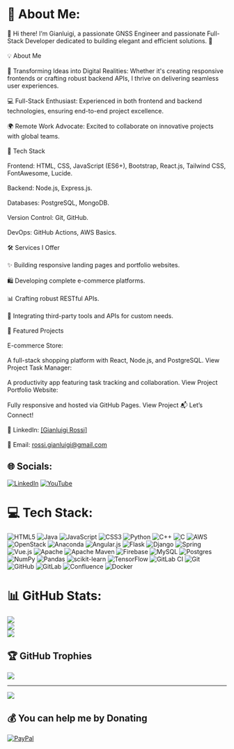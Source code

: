 # 💫 About Me:
👋 Hi there! I’m Gianluigi, a passionate GNSS Engineer and passionate Full-Stack Developer dedicated to building elegant and efficient solutions. 🚀<br><br>💡 About Me<br><br>🌟 Transforming Ideas into Digital Realities: Whether it's creating responsive frontends or crafting robust backend APIs, I thrive on delivering seamless user experiences.<br><br>💻 Full-Stack Enthusiast: Experienced in both frontend and backend technologies, ensuring end-to-end project excellence.<br><br>🌍 Remote Work Advocate: Excited to collaborate on innovative projects with global teams.<br><br>🔧 Tech Stack<br><br>Frontend: HTML, CSS, JavaScript (ES6+), Bootstrap, React.js, Tailwind CSS, FontAwesome, Lucide.<br><br>Backend: Node.js, Express.js.<br><br>Databases: PostgreSQL, MongoDB.<br><br>Version Control: Git, GitHub.<br><br>DevOps: GitHub Actions, AWS Basics.<br><br>🛠 Services I Offer<br><br>✨ Building responsive landing pages and portfolio websites.<br><br>🛍️ Developing complete e-commerce platforms.<br><br>📊 Crafting robust RESTful APIs.<br><br>🧰 Integrating third-party tools and APIs for custom needs.<br><br>🌟 Featured Projects<br><br>E-commerce Store:<br><br>A full-stack shopping platform with React, Node.js, and PostgreSQL. View Project Task Manager:<br><br>A productivity app featuring task tracking and collaboration. View Project Portfolio Website:<br><br>Fully responsive and hosted via GitHub Pages. View Project 📬 Let’s Connect!<br><br>💼 LinkedIn: [[Gianluigi Rossi]](https://www.linkedin.com/in/gianluigirossialtran/) <br><br>📧 Email: rossi.gianluigi@gmail.com


## 🌐 Socials:
[![LinkedIn](https://img.shields.io/badge/LinkedIn-%230077B5.svg?logo=linkedin&logoColor=white)](https://linkedin.com/in/gianluigirossialtran) [![YouTube](https://img.shields.io/badge/YouTube-%23FF0000.svg?logo=YouTube&logoColor=white)](https://youtube.com/@iREDCreationHub) 

# 💻 Tech Stack:
![HTML5](https://img.shields.io/badge/html5-%23E34F26.svg?style=for-the-badge&logo=html5&logoColor=white) ![Java](https://img.shields.io/badge/java-%23ED8B00.svg?style=for-the-badge&logo=openjdk&logoColor=white) ![JavaScript](https://img.shields.io/badge/javascript-%23323330.svg?style=for-the-badge&logo=javascript&logoColor=%23F7DF1E) ![CSS3](https://img.shields.io/badge/css3-%231572B6.svg?style=for-the-badge&logo=css3&logoColor=white) ![Python](https://img.shields.io/badge/python-3670A0?style=for-the-badge&logo=python&logoColor=ffdd54) ![C++](https://img.shields.io/badge/c++-%2300599C.svg?style=for-the-badge&logo=c%2B%2B&logoColor=white) ![C](https://img.shields.io/badge/c-%2300599C.svg?style=for-the-badge&logo=c&logoColor=white) ![AWS](https://img.shields.io/badge/AWS-%23FF9900.svg?style=for-the-badge&logo=amazon-aws&logoColor=white) ![OpenStack](https://img.shields.io/badge/Openstack-%23f01742.svg?style=for-the-badge&logo=openstack&logoColor=white) ![Anaconda](https://img.shields.io/badge/Anaconda-%2344A833.svg?style=for-the-badge&logo=anaconda&logoColor=white) ![Angular.js](https://img.shields.io/badge/angular.js-%23E23237.svg?style=for-the-badge&logo=angularjs&logoColor=white) ![Flask](https://img.shields.io/badge/flask-%23000.svg?style=for-the-badge&logo=flask&logoColor=white) ![Django](https://img.shields.io/badge/django-%23092E20.svg?style=for-the-badge&logo=django&logoColor=white) ![Spring](https://img.shields.io/badge/spring-%236DB33F.svg?style=for-the-badge&logo=spring&logoColor=white) ![Vue.js](https://img.shields.io/badge/vue.js-%2335495e.svg?style=for-the-badge&logo=vuedotjs&logoColor=%234FC08D) ![Apache](https://img.shields.io/badge/apache-%23D42029.svg?style=for-the-badge&logo=apache&logoColor=white) ![Apache Maven](https://img.shields.io/badge/Apache%20Maven-C71A36?style=for-the-badge&logo=Apache%20Maven&logoColor=white) ![Firebase](https://img.shields.io/badge/firebase-a08021?style=for-the-badge&logo=firebase&logoColor=ffcd34) ![MySQL](https://img.shields.io/badge/mysql-4479A1.svg?style=for-the-badge&logo=mysql&logoColor=white) ![Postgres](https://img.shields.io/badge/postgres-%23316192.svg?style=for-the-badge&logo=postgresql&logoColor=white) ![NumPy](https://img.shields.io/badge/numpy-%23013243.svg?style=for-the-badge&logo=numpy&logoColor=white) ![Pandas](https://img.shields.io/badge/pandas-%23150458.svg?style=for-the-badge&logo=pandas&logoColor=white) ![scikit-learn](https://img.shields.io/badge/scikit--learn-%23F7931E.svg?style=for-the-badge&logo=scikit-learn&logoColor=white) ![TensorFlow](https://img.shields.io/badge/TensorFlow-%23FF6F00.svg?style=for-the-badge&logo=TensorFlow&logoColor=white) ![GitLab CI](https://img.shields.io/badge/gitlab%20CI-%23181717.svg?style=for-the-badge&logo=gitlab&logoColor=white) ![Git](https://img.shields.io/badge/git-%23F05033.svg?style=for-the-badge&logo=git&logoColor=white) ![GitHub](https://img.shields.io/badge/github-%23121011.svg?style=for-the-badge&logo=github&logoColor=white) ![GitLab](https://img.shields.io/badge/gitlab-%23181717.svg?style=for-the-badge&logo=gitlab&logoColor=white) ![Confluence](https://img.shields.io/badge/confluence-%23172BF4.svg?style=for-the-badge&logo=confluence&logoColor=white) ![Docker](https://img.shields.io/badge/docker-%230db7ed.svg?style=for-the-badge&logo=docker&logoColor=white)
# 📊 GitHub Stats:
![](https://github-readme-stats.vercel.app/api?username=galileo73&theme=dracula&hide_border=false&include_all_commits=false&count_private=false)<br/>
![](https://github-readme-streak-stats.herokuapp.com/?user=galileo73&theme=dracula&hide_border=false)<br/>
![](https://github-readme-stats.vercel.app/api/top-langs/?username=galileo73&theme=dracula&hide_border=false&include_all_commits=false&count_private=false&layout=compact)

## 🏆 GitHub Trophies
![](https://github-profile-trophy.vercel.app/?username=galileo73&theme=prussian&no-frame=false&no-bg=true&margin-w=4)

---
[![](https://visitcount.itsvg.in/api?id=galileo73&icon=0&color=0)](https://visitcount.itsvg.in)

  ## 💰 You can help me by Donating
  [![PayPal](https://img.shields.io/badge/PayPal-00457C?style=for-the-badge&logo=paypal&logoColor=white)](https://paypal.me/GianluigiRossi) 

  
<!-- Proudly created with GPRM ( https://gprm.itsvg.in ) -->
